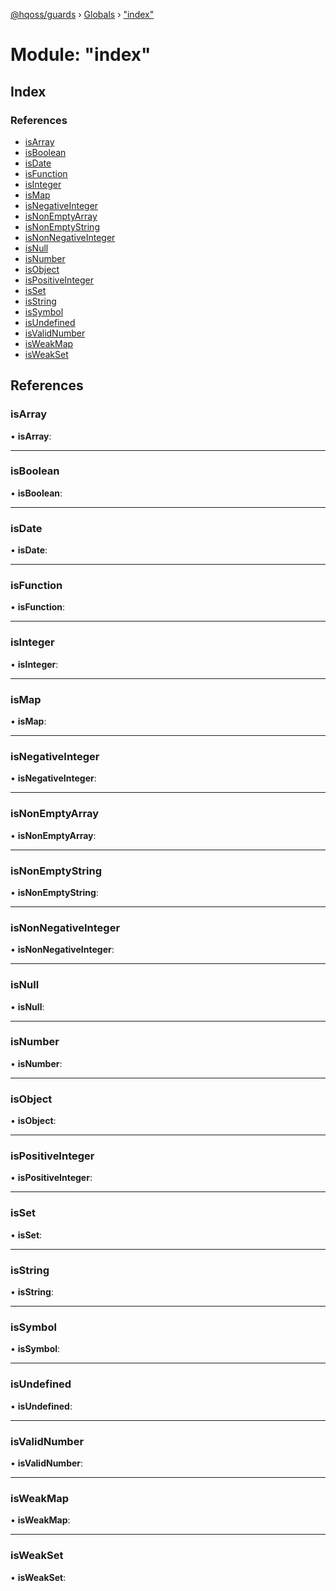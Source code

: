 [@hqoss/guards](../README.md) › [Globals](../globals.md) › ["index"](_index_.md)

# Module: "index"

## Index

### References

* [isArray](_index_.md#isarray)
* [isBoolean](_index_.md#isboolean)
* [isDate](_index_.md#isdate)
* [isFunction](_index_.md#isfunction)
* [isInteger](_index_.md#isinteger)
* [isMap](_index_.md#ismap)
* [isNegativeInteger](_index_.md#isnegativeinteger)
* [isNonEmptyArray](_index_.md#isnonemptyarray)
* [isNonEmptyString](_index_.md#isnonemptystring)
* [isNonNegativeInteger](_index_.md#isnonnegativeinteger)
* [isNull](_index_.md#isnull)
* [isNumber](_index_.md#isnumber)
* [isObject](_index_.md#isobject)
* [isPositiveInteger](_index_.md#ispositiveinteger)
* [isSet](_index_.md#isset)
* [isString](_index_.md#isstring)
* [isSymbol](_index_.md#issymbol)
* [isUndefined](_index_.md#isundefined)
* [isValidNumber](_index_.md#isvalidnumber)
* [isWeakMap](_index_.md#isweakmap)
* [isWeakSet](_index_.md#isweakset)

## References

###  isArray

• **isArray**:

___

###  isBoolean

• **isBoolean**:

___

###  isDate

• **isDate**:

___

###  isFunction

• **isFunction**:

___

###  isInteger

• **isInteger**:

___

###  isMap

• **isMap**:

___

###  isNegativeInteger

• **isNegativeInteger**:

___

###  isNonEmptyArray

• **isNonEmptyArray**:

___

###  isNonEmptyString

• **isNonEmptyString**:

___

###  isNonNegativeInteger

• **isNonNegativeInteger**:

___

###  isNull

• **isNull**:

___

###  isNumber

• **isNumber**:

___

###  isObject

• **isObject**:

___

###  isPositiveInteger

• **isPositiveInteger**:

___

###  isSet

• **isSet**:

___

###  isString

• **isString**:

___

###  isSymbol

• **isSymbol**:

___

###  isUndefined

• **isUndefined**:

___

###  isValidNumber

• **isValidNumber**:

___

###  isWeakMap

• **isWeakMap**:

___

###  isWeakSet

• **isWeakSet**:
